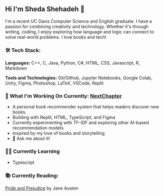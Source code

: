 ## Hi I'm Sheda Shehadeh 👋
I'm a recent UC Davis Computer Science and English graduate. I have a passion for combining creativity and technology. Whether it's through writing, coding, I enjoy exploring how language and logic can connect to solve real-world problems. I love books and tech!

### 🛠️ Tech Stack:
**Languages:** C++, C, Java, Python, C#, HTML, CSS, Javascript, R, Markdown

**Tools and Technologies:** Git/Github, Jupyter Notebooks, Google Colab, Unity, Figma, Photoshop, LaTeX, VSCode, Replit

### 📖 What I'm Working On Currently: [NextChapter](https://github.com/Sheda-Shehadeh/Book-Recommender-System.git)
- A personal book recommender system that helps readers discover new books.
- Building with Replit, HTML, TypeScript, and Figma
- Currently experimenting with TF-IDF and exploring other AI-based recommendation models
- Inspired by my love of books and storytelling
- 💬 Ask me about it!

### 👩‍🏫 Currently Learning
- Typescript

### 📚 Currently Reading:
[Pride and Prejudice](https://www.goodreads.com/book/show/1885.Pride_and_Prejudice) by Jane Austen




<!--
**Sheda-Shehadeh/Sheda-Shehadeh** is a ✨ _special_ ✨ repository because its `README.md` (this file) appears on your GitHub profile.


- 🌱 I’m currently learning ...
- 👯 I’m looking to collaborate on ...
- 🤔 I’m looking for help with ...
- 💬 Ask me about ...
- 📫 How to reach me: ...
- 😄 Pronouns: ...
- ⚡ Fun fact: ...
-->
